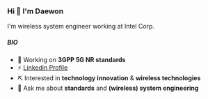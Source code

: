 ### Hi 👋 I'm Daewon

I'm wireless system engineer working at Intel Corp.

##### BIO

- 🔭 Working on **3GPP 5G NR standards**
- ⚡ [Linkedin Profile](https://www.linkedin.com/in/daewonlee/)
- ⛏️ Interested in **technology innovation** & **wireless technologies**
- 💬 Ask me about **standards** and **(wireless) system engineering**

<!--
**daewon-lee/daewon-lee** is a ✨ _special_ ✨ repository because its `README.md` (this file) appears on your GitHub profile.
Here are some ideas to get you started:
-->
